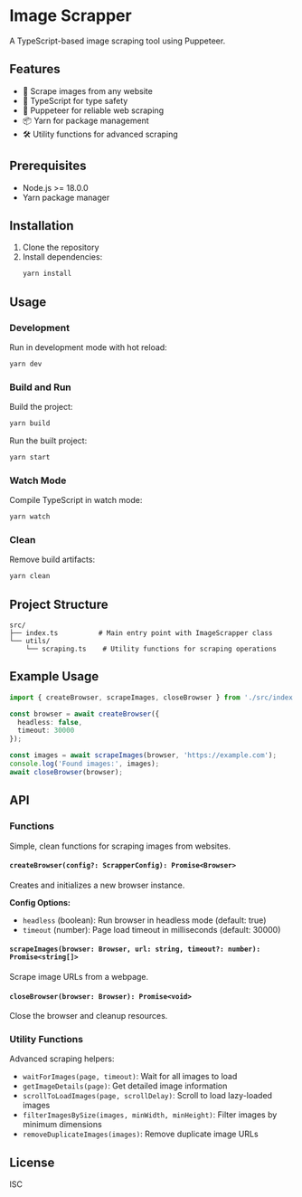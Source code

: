 # Image Scrapper

A TypeScript-based image scraping tool using Puppeteer.

## Features

- 🎯 Scrape images from any website
- 🔧 TypeScript for type safety
- 🚀 Puppeteer for reliable web scraping
- 📦 Yarn for package management
- 🛠️ Utility functions for advanced scraping

## Prerequisites

- Node.js >= 18.0.0
- Yarn package manager

## Installation

1. Clone the repository
2. Install dependencies:
   ```bash
   yarn install
   ```

## Usage

### Development

Run in development mode with hot reload:
```bash
yarn dev
```

### Build and Run

Build the project:
```bash
yarn build
```

Run the built project:
```bash
yarn start
```

### Watch Mode

Compile TypeScript in watch mode:
```bash
yarn watch
```

### Clean

Remove build artifacts:
```bash
yarn clean
```

## Project Structure

```
src/
├── index.ts          # Main entry point with ImageScrapper class
└── utils/
    └── scraping.ts    # Utility functions for scraping operations
```

## Example Usage

```typescript
import { createBrowser, scrapeImages, closeBrowser } from './src/index';

const browser = await createBrowser({
  headless: false,
  timeout: 30000
});

const images = await scrapeImages(browser, 'https://example.com');
console.log('Found images:', images);
await closeBrowser(browser);
```

## API

### Functions

Simple, clean functions for scraping images from websites.

#### `createBrowser(config?: ScrapperConfig): Promise<Browser>`

Creates and initializes a new browser instance.

**Config Options:**
- `headless` (boolean): Run browser in headless mode (default: true)
- `timeout` (number): Page load timeout in milliseconds (default: 30000)

#### `scrapeImages(browser: Browser, url: string, timeout?: number): Promise<string[]>`

Scrape image URLs from a webpage.

#### `closeBrowser(browser: Browser): Promise<void>`

Close the browser and cleanup resources.

### Utility Functions

Advanced scraping helpers:

- `waitForImages(page, timeout)`: Wait for all images to load
- `getImageDetails(page)`: Get detailed image information
- `scrollToLoadImages(page, scrollDelay)`: Scroll to load lazy-loaded images
- `filterImagesBySize(images, minWidth, minHeight)`: Filter images by minimum dimensions
- `removeDuplicateImages(images)`: Remove duplicate image URLs

## License

ISC